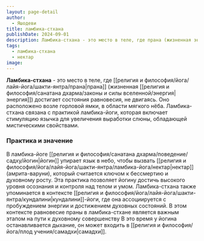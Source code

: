 ```yaml
---
layout: page-detail
author:
  - Яшодеви
title: ламбика-стхана
publishDate: 2024-09-01
description: Ламбика-стхана - это место в теле, где прана (жизненная энергия) достигает состояния равновесия, не двигаясь. Оно расположено с правой стороны возле горловой ямки, в области мягкого нёба. Ламбика-стхана связана с практикой ламбика-йоги, которая включает стимуляцию язычка для увеличения выработки слюны, обладающей мистическими свойствами.
tags:
  - ламбика-стхана
  - нектар
image:
---
```

**Ламбика-стхана** - это место в теле, где [[религия и философия/йога/лайя-йога/шакти-янтра/прана|прана]] (жизненная [[религия и философия/санатана дхарма/законы и силы вселенной/энергия|энергия]]) достигает состояния равновесия, не двигаясь. Оно расположено возле горловой ямки, в области мягкого нёба. Ламбика-стхана связана с практикой ламбика-йоги, которая включает стимуляцию язычка для увеличения выработки слюны, обладающей мистическими свойствами.

### Практика и значение

В ламбика-йоге [[религия и философия/санатана дхарма/поведение/садху/йогин|йогин]] упирает язык в небо, чтобы вызвать [[религия и философия/йога/лайя-йога/шакти-янтра/ламбика-йога/нектар|нектар]] (амрита-варуни), который считается ключом к бессмертию и духовному росту. Эта практика позволяет йогину достичь высокого уровня осознания и контроля над телом и умом.
Ламбика-стхана также упоминается в контексте [[религия и философия/йога/лайя-йога/шакти-янтра/кундалини|кундалини]]-йоги, где она ассоциируется с пробуждением энергии и достижением духовных состояний. В этом контексте равновесие праны в ламбика-стхане является важным этапом на пути к духовному совершенству
В это время у йогина останавливается дыхание, он может входить в [[религия и философия/йога/плод учения/самадхи|самадхи]].

